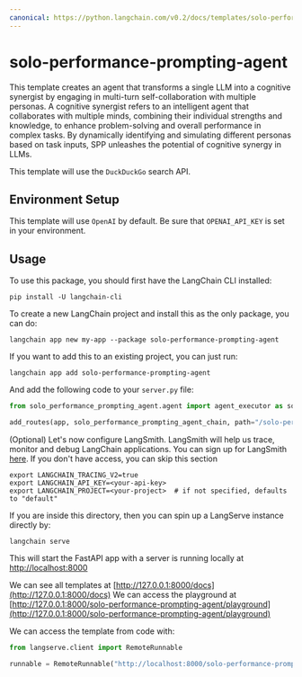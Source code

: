 ```yaml
---
canonical: https://python.langchain.com/v0.2/docs/templates/solo-performance-prompting-agent/
---
```


# solo-performance-prompting-agent

This template creates an agent that transforms a single LLM into a cognitive synergist  by engaging in multi-turn self-collaboration with multiple personas.
A cognitive synergist refers to an intelligent agent that collaborates with multiple minds, combining their individual strengths and knowledge, to enhance problem-solving and overall performance in complex tasks. By dynamically identifying and simulating different personas based on task inputs, SPP unleashes the potential of cognitive synergy in LLMs. 

This template will use the `DuckDuckGo` search API. 

## Environment Setup

This template will use `OpenAI` by default.
Be sure that `OPENAI_API_KEY` is set in your environment.

## Usage

To use this package, you should first have the LangChain CLI installed:

```shell
pip install -U langchain-cli
```

To create a new LangChain project and install this as the only package, you can do:

```shell
langchain app new my-app --package solo-performance-prompting-agent
```

If you want to add this to an existing project, you can just run:

```shell
langchain app add solo-performance-prompting-agent
```

And add the following code to your `server.py` file:
```python
from solo_performance_prompting_agent.agent import agent_executor as solo_performance_prompting_agent_chain

add_routes(app, solo_performance_prompting_agent_chain, path="/solo-performance-prompting-agent")
```

(Optional) Let's now configure LangSmith.
LangSmith will help us trace, monitor and debug LangChain applications.
You can sign up for LangSmith [here](https://smith.langchain.com/).
If you don't have access, you can skip this section

```shell
export LANGCHAIN_TRACING_V2=true
export LANGCHAIN_API_KEY=<your-api-key>
export LANGCHAIN_PROJECT=<your-project>  # if not specified, defaults to "default"
```

If you are inside this directory, then you can spin up a LangServe instance directly by:

```shell
langchain serve
```

This will start the FastAPI app with a server is running locally at
[http://localhost:8000](http://localhost:8000)

We can see all templates at [http://127.0.0.1:8000/docs](http://127.0.0.1:8000/docs)
We can access the playground at [http://127.0.0.1:8000/solo-performance-prompting-agent/playground](http://127.0.0.1:8000/solo-performance-prompting-agent/playground)  

We can access the template from code with:

```python
from langserve.client import RemoteRunnable

runnable = RemoteRunnable("http://localhost:8000/solo-performance-prompting-agent")
```